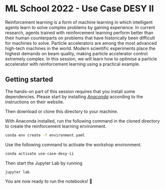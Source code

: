 # ML School 2022 - Use Case DESY II

Reinforcement learning is a form of machine learning in which intelligent agents learn to solve complex problems by gaining experience. In current research, agents trained with reinforcement learning perform better than their human counterparts on problems that have historically been difficult for machines to solve. Particle accelerators are among the most advanced high-tech machines in the world. Modern scientific experiments place the highest demands on beam quality, making particle accelerator control extremely complex. In this session, we will learn how to optimise a particle accelerator with reinforcement learning using a practical example.


## Getting started

The hands-on part of this session requires that you install some dependencies. Please start by installing [*Anaconda*](https://www.anaconda.com/)  according to the instructions on their website.

Then download or clone this directory to your machine.

With Anaconda installed, run the following command in the cloned directory to create the reinforcement learning environment.

```bash
conda env create -f environment.yaml
```

Use the following command to activate the workshop environment.

```bash
conda activate use-case-desy-ii
```

Then start the Jupyter Lab by running

```bash
jupyter lab
```

You are now ready to run the notebooks! 🎉
